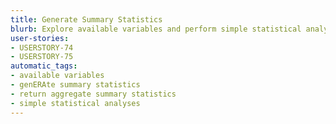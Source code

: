 ```yaml
---
title: Generate Summary Statistics
blurb: Explore available variables and perform simple statistical analyses that return aggregate summary statistics.
user-stories:
- USERSTORY-74
- USERSTORY-75
automatic_tags:
- available variables
- genERAte summary statistics
- return aggregate summary statistics
- simple statistical analyses
---
```

